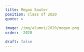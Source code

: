 ```yaml
---
title: Megan Sauter 
position: Class of 2020
quote: >
    
image: /img/alumni/2020/megan.png
order: -2020

draft: false
---
```

